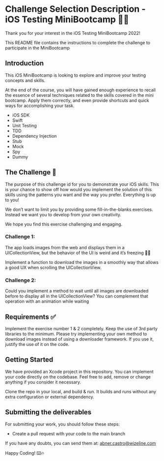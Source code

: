 # Challenge Selection Description - iOS Testing MiniBootcamp 🚀📲

Thank you for your interest in the iOS Testing MiniBootcamp 2022!

This README file contains the instructions to complete the challenge to participate in the MiniBootcamp

## Introduction
This iOS MiniBootcamp is looking to explore and improve your testing concepts and skills.

At the end of the course, you will have gained enough experience to recall the essence of several techniques related to the skills covered in the mini bootcamp. Apply them correctly, and even provide shortcuts and quick ways for accomplishing your task.

- iOS SDK
- Swift
- Unit Testing
- TDD
- Dependency Injection
- Stub
- Mock
- Spy
- Dummy

## The Challenge 🚀
The purpose of this challenge id for you to demonstrate your iOS skills. 
This is your chance to show off how would you implement the solution of this skills using the patterns you want and the way you prefer. Everything is up to you!

We don’t want to limit you by providing some fill-in-the-blanks exercises. Instead we want you to develop from your own creativity.

We hope you find this exercise challenging and engaging.

### Challenge 1:
The app loads images from the web and displays them in a UICollectionView, but the behavior of the UI is weird and it’s freezing 😵‍💫

Implement a function to download the images in a smoothly way that allows a good UX when scrolling the UICollectionView.

### Challenge 2:
Could you implement a method to wait until all images are downloaded before to display all in the UICollectionView?
You can complement that operation with an animation while waiting


## Requirements ✅

Implement the exercise number 1 & 2 completely.
Keep the use of 3rd party libraries to the minimum.
Please try implementing your own method to download images instead of using a downloader framework. If you use it, justify the use of it on the code.

## Getting Started
We have provided an Xcode project in this repository. 
You can implement your code directly on the codebase. Feel free to add, remove or change anything if you consider it necessary.

Clone the repo in your local, and build & run. It builds and runs without any extra configuration or external dependency.

## Submitting the deliverables
For submitting your work, you should follow these steps:
- Create a pull request with your code to the main branch

If you have any doubts, you can send them at:
abner.castro@wizeline.com

Happy Coding! ⌨️🔥
